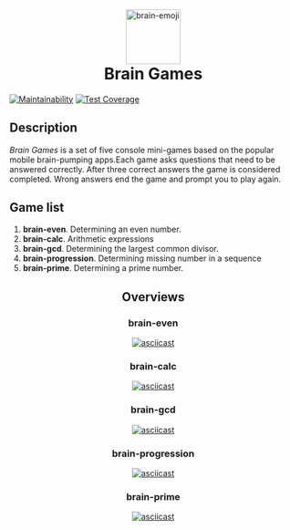 <div align="center">
  <img width="96" height="96" src="https://img.icons8.com/emoji/96/brain-emoji.png" alt="brain-emoji"/>
</div>

<h1 align="center" style="margin-top: 0;">Brain Games</h1>

[![Maintainability](https://api.codeclimate.com/v1/badges/bd8446f3a8c52354cca1/maintainability)](https://codeclimate.com/github/evgeniyworkbel/brain-games-ts/maintainability) [![Test Coverage](https://api.codeclimate.com/v1/badges/bd8446f3a8c52354cca1/test_coverage)](https://codeclimate.com/github/evgeniyworkbel/brain-games-ts/test_coverage)

<h2><b>Description</b></h2>
<p><i>Brain Games</i> is a set of five console mini-games based on the popular mobile brain-pumping apps.Each game asks questions that need to be answered correctly. After three correct answers the game is considered completed. Wrong answers end the game and prompt you to play again.</p>

<h2><b>Game list</b></h2>
<ol>
  <li><b>brain-even</b>. Determining an even number.</li>
  <li><b>brain-calc</b>. Arithmetic expressions</li>
  <li><b>brain-gcd</b>. Determining the largest common divisor.</li>
  <li><b>brain-progression</b>. Determining missing number in a sequence</li>
  <li><b>brain-prime</b>. Determining a prime number.</li>
</ol>

<section align="center">
  <h2><b>Overviews</b></h2>
  <h3><b>brain-even</b></h3>

  [![asciicast](https://asciinema.org/a/HZgJCMOUwzxBpYBj8doq8OTbJ.svg)](https://asciinema.org/a/HZgJCMOUwzxBpYBj8doq8OTbJ)

  <h3><b>brain-calc</b></h3>

  [![asciicast](https://asciinema.org/a/EsJpjvmuPqkronfOsLfcVUkSc.svg)](https://asciinema.org/a/EsJpjvmuPqkronfOsLfcVUkSc)

  <h3><b>brain-gcd</b></h3>

  [![asciicast](https://asciinema.org/a/Q2O2Mb9pQajJia0HVb5NhH2Ht.svg)](https://asciinema.org/a/Q2O2Mb9pQajJia0HVb5NhH2Ht)

  <h3><b>brain-progression</b></h3>

  [![asciicast](https://asciinema.org/a/HQh3rVk2JjVqrfivYD40XOyJ8.svg)](https://asciinema.org/a/HQh3rVk2JjVqrfivYD40XOyJ8)

  <h3><b>brain-prime</b></h3>

  [![asciicast](https://asciinema.org/a/D9QYillSaWZ4p3yjySJ5AGQcG.svg)](https://asciinema.org/a/D9QYillSaWZ4p3yjySJ5AGQcG)
</section>